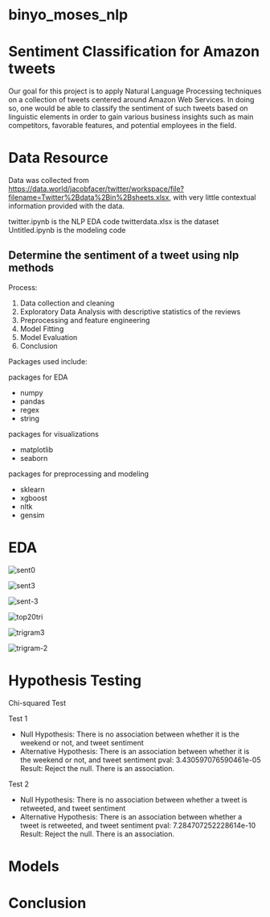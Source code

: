 # binyo_moses_nlp

# Sentiment Classification for Amazon tweets

Our goal for this project is to apply Natural Language Processing techniques on a collection of tweets centered around Amazon Web Services. In doing so, one would be able to classify the sentiment of such tweets based on linguistic elements in order to gain various business insights such as main competitors, favorable features, and potential employees in the field.

# Data Resource

Data was collected from https://data.world/jacobfacer/twitter/workspace/file?filename=Twitter%2Bdata%2Bin%2Bsheets.xlsx, with very little contextual information provided with the data.

twitter.ipynb is the NLP EDA code
twitterdata.xlsx is the dataset
Untitled.ipynb is the modeling code

## Determine the sentiment of a tweet using nlp methods

Process:
1. Data collection and cleaning
2. Exploratory Data Analysis with descriptive statistics of the reviews
3. Preprocessing and feature engineering
4. Model Fitting
5. Model Evaluation
6. Conclusion

Packages used include:
    
packages for EDA

   - numpy
   - pandas
   - regex
   - string

packages for visualizations

   - matplotlib
   - seaborn

packages for preprocessing and modeling

   - sklearn
   - xgboost
   - nltk
   - gensim
   
# EDA

![sent0](/images/sent0.png)

![sent3](/images/sent3.png)

![sent-3](/images/sent-3.png)

![top20tri](/images/top20trigram.png)

![trigram3](/images/trigramsent3.png)

![trigram-2](/images/trigramsent-2.png)

# Hypothesis Testing

Chi-squared Test

Test 1
- Null Hypothesis: There is no association between whether it is the weekend or not, and tweet sentiment
- Alternative Hypothesis: There is an association between whether it is the weekend or not, and tweet sentiment
pval: 3.430597076590461e-05
Result: Reject the null. There is an association.

Test 2
- Null Hypothesis: There is no association between whether a tweet is retweeted, and tweet sentiment
- Alternative Hypothesis: There is an association between whether a tweet is retweeted, and tweet sentiment
pval: 7.284707252228614e-10
Result: Reject the null. There is an association.

# Models

# Conclusion
